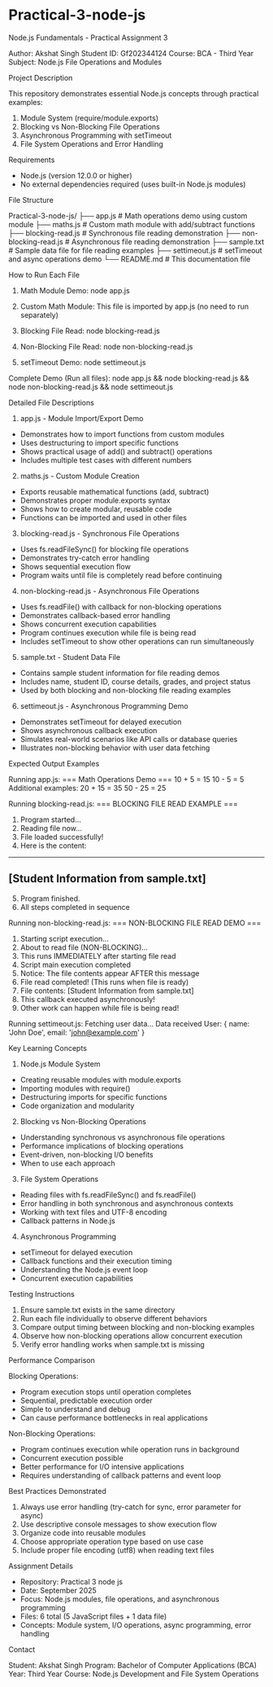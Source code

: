 # Practical-3-node-js
Node.js Fundamentals - Practical Assignment 3

Author: Akshat Singh
Student ID: Gf202344124
Course: BCA - Third Year
Subject: Node.js File Operations and Modules

Project Description

This repository demonstrates essential Node.js concepts through practical examples:
1. Module System (require/module.exports)
2. Blocking vs Non-Blocking File Operations
3. Asynchronous Programming with setTimeout
4. File System Operations and Error Handling

Requirements

- Node.js (version 12.0.0 or higher)
- No external dependencies required (uses built-in Node.js modules)

File Structure

Practical-3-node-js/
├── app.js              # Math operations demo using custom module
├── maths.js            # Custom math module with add/subtract functions
├── blocking-read.js    # Synchronous file reading demonstration
├── non-blocking-read.js # Asynchronous file reading demonstration
├── sample.txt          # Sample data file for file reading examples
├── settimeout.js       # setTimeout and async operations demo
└── README.md           # This documentation file

How to Run Each File

1. Math Module Demo:
   node app.js

2. Custom Math Module:
   This file is imported by app.js (no need to run separately)

3. Blocking File Read:
   node blocking-read.js

4. Non-Blocking File Read:
   node non-blocking-read.js

5. setTimeout Demo:
   node settimeout.js

Complete Demo (Run all files):
   node app.js && node blocking-read.js && node non-blocking-read.js && node settimeout.js

Detailed File Descriptions

1. app.js - Module Import/Export Demo
- Demonstrates how to import functions from custom modules
- Uses destructuring to import specific functions
- Shows practical usage of add() and subtract() operations
- Includes multiple test cases with different numbers

2. maths.js - Custom Module Creation
- Exports reusable mathematical functions (add, subtract)
- Demonstrates proper module.exports syntax
- Shows how to create modular, reusable code
- Functions can be imported and used in other files

3. blocking-read.js - Synchronous File Operations
- Uses fs.readFileSync() for blocking file operations
- Demonstrates try-catch error handling
- Shows sequential execution flow
- Program waits until file is completely read before continuing

4. non-blocking-read.js - Asynchronous File Operations
- Uses fs.readFile() with callback for non-blocking operations
- Demonstrates callback-based error handling
- Shows concurrent execution capabilities
- Program continues execution while file is being read
- Includes setTimeout to show other operations can run simultaneously

5. sample.txt - Student Data File
- Contains sample student information for file reading demos
- Includes name, student ID, course details, grades, and project status
- Used by both blocking and non-blocking file reading examples

6. settimeout.js - Asynchronous Programming Demo
- Demonstrates setTimeout for delayed execution
- Shows asynchronous callback execution
- Simulates real-world scenarios like API calls or database queries
- Illustrates non-blocking behavior with user data fetching

Expected Output Examples

Running app.js:
=== Math Operations Demo ===
10 + 5 = 15
10 - 5 = 5
Additional examples:
20 + 15 = 35
50 - 25 = 25

Running blocking-read.js:
=== BLOCKING FILE READ EXAMPLE ===
1. Program started...
2. Reading file now...
3. File loaded successfully!
4. Here is the content:
--------------------
[Student Information from sample.txt]
--------------------
5. Program finished.
6. All steps completed in sequence

Running non-blocking-read.js:
=== NON-BLOCKING FILE READ DEMO ===
1. Starting script execution...
2. About to read file (NON-BLOCKING)...
3. This runs IMMEDIATELY after starting file read
7. Script main execution completed
8. Notice: The file contents appear AFTER this message
4. File read completed! (This runs when file is ready)
5. File contents:
[Student Information from sample.txt]
6. This callback executed asynchronously!
9. Other work can happen while file is being read!

Running settimeout.js:
Fetching user data...
Data received
User: { name: 'John Doe', email: 'john@example.com' }

Key Learning Concepts

1. Node.js Module System
- Creating reusable modules with module.exports
- Importing modules with require()
- Destructuring imports for specific functions
- Code organization and modularity

2. Blocking vs Non-Blocking Operations
- Understanding synchronous vs asynchronous file operations
- Performance implications of blocking operations
- Event-driven, non-blocking I/O benefits
- When to use each approach

3. File System Operations
- Reading files with fs.readFileSync() and fs.readFile()
- Error handling in both synchronous and asynchronous contexts
- Working with text files and UTF-8 encoding
- Callback patterns in Node.js

4. Asynchronous Programming
- setTimeout for delayed execution
- Callback functions and their execution timing
- Understanding the Node.js event loop
- Concurrent execution capabilities

Testing Instructions

1. Ensure sample.txt exists in the same directory
2. Run each file individually to observe different behaviors
3. Compare output timing between blocking and non-blocking examples
4. Observe how non-blocking operations allow concurrent execution
5. Verify error handling works when sample.txt is missing

Performance Comparison

Blocking Operations:
- Program execution stops until operation completes
- Sequential, predictable execution order
- Simple to understand and debug
- Can cause performance bottlenecks in real applications

Non-Blocking Operations:
- Program continues execution while operation runs in background
- Concurrent execution possible
- Better performance for I/O intensive applications
- Requires understanding of callback patterns and event loop

Best Practices Demonstrated

1. Always use error handling (try-catch for sync, error parameter for async)
2. Use descriptive console messages to show execution flow
3. Organize code into reusable modules
4. Choose appropriate operation type based on use case
5. Include proper file encoding (utf8) when reading text files

Assignment Details

- Repository: Practical 3 node js
- Date: September 2025
- Focus: Node.js modules, file operations, and asynchronous programming
- Files: 6 total (5 JavaScript files + 1 data file)
- Concepts: Module system, I/O operations, async programming, error handling

Contact

Student: Akshat Singh
Program: Bachelor of Computer Applications (BCA)
Year: Third Year
Course: Node.js Development and File System Operations
